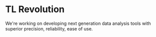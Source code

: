 # TL Revolution

We're working on developing next generation data analysis tools with superior precision, reliability, ease of use.

